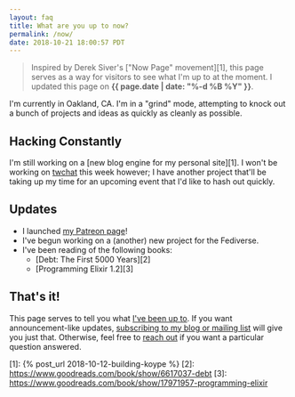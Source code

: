 ```yaml
---
layout: faq
title: What are you up to now?
permalink: /now/
date: 2018-10-21 18:00:57 PDT
---
```


> Inspired by Derek Siver's ["Now Page" movement][1], this page serves as a way
> for visitors to see what I'm up to at the moment. I updated this page
> on **{{ page.date | date: "%-d %B %Y" }}**.

I'm currently in Oakland, CA. I'm in a "grind" mode, attempting to knock out
a bunch of projects and ideas as quickly as cleanly as possible.

## Hacking Constantly

I'm still working on a [new blog engine for my personal site][1]. I won't be
working on [twchat](https://twchat.app) this week however; I have another project
that'll be taking up my time for an upcoming event that I'd like to hash
out quickly.

## Updates

  * I launched [my Patreon page](https://patreon.com/jackyalcine)!
  * I've begun working on a (another) new project for the Fediverse.
  * I've been reading of the following books:
    * [Debt: The First 5000 Years][2]
    * [Programming Elixir 1.2][3]

## That's it!

This page serves to tell you what [I've been up to][nowff]. If you want
announcement-like updates, [subscribing to my blog or mailing list][sub] will
give you just that. Otherwise, feel free to [reach out][contact] if you want
a particular question answered.

[nowff]: https://sivers.org/nowff/
[sub]: /subscribe/
[contact]: /contact/
[1]: {% post_url 2018-10-12-building-koype %}
[2]: https://www.goodreads.com/book/show/6617037-debt
[3]: https://www.goodreads.com/book/show/17971957-programming-elixir
